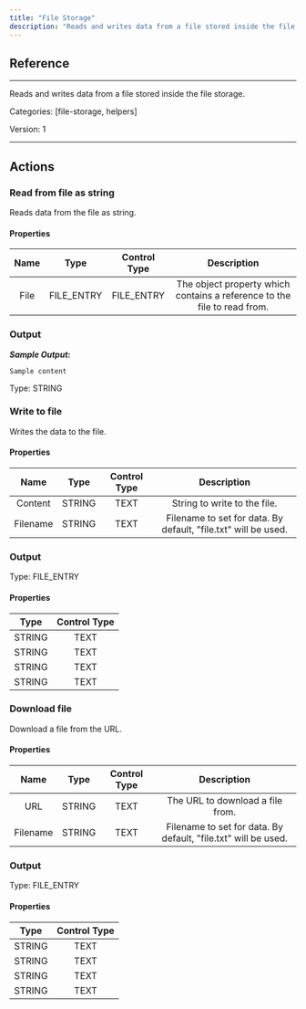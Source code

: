 ```yaml
---
title: "File Storage"
description: "Reads and writes data from a file stored inside the file storage."
---
```

## Reference
<hr />

Reads and writes data from a file stored inside the file storage.


Categories: [file-storage, helpers]


Version: 1

<hr />






## Actions


### Read from file as string
Reads data from the file as string.

#### Properties

|      Name      |     Type     |     Control Type     |     Description     |
|:--------------:|:------------:|:--------------------:|:-------------------:|
| File | FILE_ENTRY | FILE_ENTRY  |  The object property which contains a reference to the file to read from.  |


### Output


___Sample Output:___

```Sample content```



Type: STRING







### Write to file
Writes the data to the file.

#### Properties

|      Name      |     Type     |     Control Type     |     Description     |
|:--------------:|:------------:|:--------------------:|:-------------------:|
| Content | STRING | TEXT  |  String to write to the file.  |
| Filename | STRING | TEXT  |  Filename to set for data. By default, "file.txt" will be used.  |


### Output



Type: FILE_ENTRY


#### Properties

|     Type     |     Control Type     |
|:------------:|:--------------------:|
| STRING | TEXT  |
| STRING | TEXT  |
| STRING | TEXT  |
| STRING | TEXT  |






### Download file
Download a file from the URL.

#### Properties

|      Name      |     Type     |     Control Type     |     Description     |
|:--------------:|:------------:|:--------------------:|:-------------------:|
| URL | STRING | TEXT  |  The URL to download a file from.  |
| Filename | STRING | TEXT  |  Filename to set for data. By default, "file.txt" will be used.  |


### Output



Type: FILE_ENTRY


#### Properties

|     Type     |     Control Type     |
|:------------:|:--------------------:|
| STRING | TEXT  |
| STRING | TEXT  |
| STRING | TEXT  |
| STRING | TEXT  |






